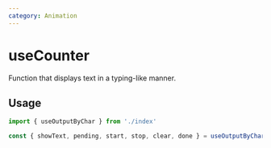```yaml
---
category: Animation
---
```


# useCounter

Function that displays text in a typing-like manner.

## Usage

```ts
import { useOutputByChar } from './index'

const { showText, pending, start, stop, clear, done } = useOutputByChar()
```
